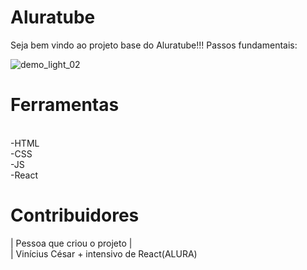 # Aluratube

Seja bem vindo ao projeto base do Aluratube!!! Passos fundamentais:

![demo_light_02](https://user-images.githubusercontent.com/13791385/200179084-1f71bc79-5348-4aa9-b7c8-2abc7fe63035.jpg)

# Ferramentas 
<br>
-HTML
<br>
-CSS
<br>
-JS
<br>
-React

# Contribuidores 
| Pessoa que criou o projeto | 
<br>
| Vinícius César + intensivo de React(ALURA)

